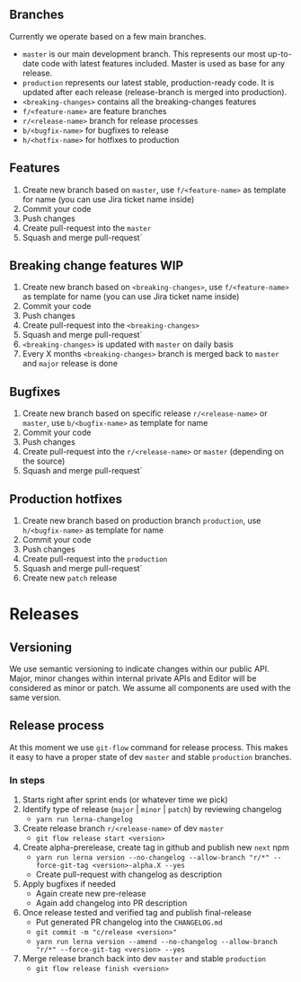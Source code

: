 ## Branches

Currently we operate based on a few main branches.

- `master` is our main development branch. This represents our most up-to-date code with latest features included. Master is used as base for any release.
- `production` represents our latest stable, production-ready code. It is updated after each release (release-branch is merged into production).
- `<breaking-changes>` contains all the breaking-changes features
- `f/<feature-name>` are feature branches
- `r/<release-name>` branch for release processes
- `b/<bugfix-name>` for bugfixes to release
- `h/<hotfix-name>` for hotfixes to production


## Features

1. Create new branch based on `master`, use `f/<feature-name>` as template for name (you can use Jira ticket name inside)
2. Commit your code
3. Push changes
4. Create pull-request into the `master`
5. Squash and merge pull-request`

## Breaking change features WIP

1. Create new branch based on `<breaking-changes>`, use `f/<feature-name>` as template for name (you can use Jira ticket name inside)
2. Commit your code
3. Push changes
4. Create pull-request into the `<breaking-changes>`
5. Squash and merge pull-request`
6. `<breaking-changes>` is updated with `master` on daily basis
6. Every X months `<breaking-changes>` branch is merged back to `master` and `major` release is done


## Bugfixes

1. Create new branch based on specific release `r/<release-name>` or `master`, use `b/<bugfix-name>` as template for name
2. Commit your code
3. Push changes
4. Create pull-request into the `r/<release-name>` or `master` (depending on the source)
5. Squash and merge pull-request`

## Production hotfixes

1. Create new branch based on production branch `production`, use `h/<bugfix-name>` as template for name
2. Commit your code
3. Push changes
4. Create pull-request into the `production`
5. Squash and merge pull-request`
6. Create new `patch` release

# Releases

## Versioning

We use semantic versioning to indicate changes within our public API.
Major, minor changes within internal private APIs and Editor will be considered as minor or patch.
We assume all components are used with the same version.

## Release process

At this moment we use `git-flow` command for release process. This makes it easy to have a proper state of dev `master` and stable `production` branches.

### In steps
1. Starts right after sprint ends (or whatever time we pick)
2. Identify type of release (`major` | `minor` | `patch`) by reviewing changelog
   - `yarn run lerna-changelog`
3. Create release branch `r/<release-name>` of dev `master`
    - `git flow release start <version>`
4. Create alpha-prerelease, create tag in github and publish new `next` npm
    - `yarn run lerna version --no-changelog --allow-branch "r/*" --force-git-tag <version>-alpha.X --yes`
    - Create pull-request with changelog as description
5. Apply bugfixes if needed
    - Again create new pre-release
    - Again add changelog into PR description
6. Once release tested and verified tag and publish final-release
    - Put generated PR changelog into the `CHANGELOG.md`
    - `git commit -m "c/release <version>"`
    - `yarn run lerna version --amend --no-changelog --allow-branch "r/*" --force-git-tag <version> --yes`
7. Merge release branch back into dev `master` and stable `production`
   - `git flow release finish <version>`
